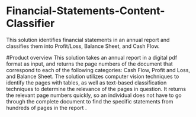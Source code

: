 # Financial-Statements-Content-Classifier
This solution identifies financial statements in an annual report and classifies them into Profit/Loss, Balance Sheet, and Cash Flow.

#Product overview
This solution takes an annual report in a digital pdf format as input, and returns the page numbers of the document that correspond to each of the following categories: Cash Flow, Profit and Loss, and Balance Sheet. The solution utilizes computer vision techniques to identify the pages with tables, as well as text-based classification techniques to determine the relevance of the pages in question. It returns the relevant page numbers quickly, so an individual does not have to go through the complete document to find the specific statements from hundreds of pages in the report .
